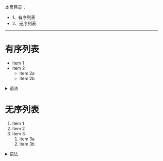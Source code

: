 本页目录：
- 1、有序列表
- 2、无序列表

***

# 有序列表

* Item 1
* Item 2
  * Item 2a
  * Item 2b


<details>
<summary>语法</summary>

```
* Item 1
* Item 2
  * Item 2a
  * Item 2b
```

</details>

# 无序列表

1. Item 1
1. Item 2
1. Item 3
   1. Item 3a
   1. Item 3b

<details>
<summary>语法</summary>

```
1. Item 1
1. Item 2
1. Item 3
   1. Item 3a
   1. Item 3b
```

</details>
